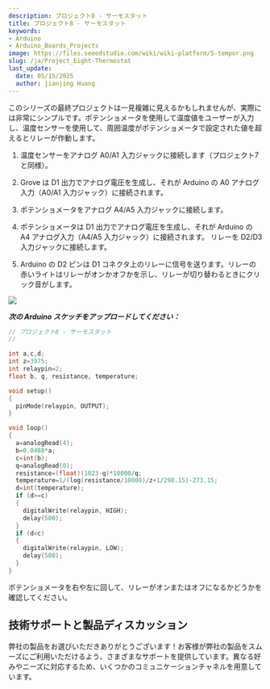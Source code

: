 ```yaml
---
description: プロジェクト8 - サーモスタット
title: プロジェクト8 - サーモスタット
keywords:
- Arduino
- Arduino_Boards_Projects
image: https://files.seeedstudio.com/wiki/wiki-platform/S-tempor.png
slug: /ja/Project_Eight-Thermostat
last_update:
  date: 05/15/2025
  author: jianjing Huang
---
```



<!-- ---
name: プロジェクト8 - サーモスタット
category: チュートリアル
oldwikiname:  プロジェクト8 - サーモスタット
prodimagename:  
surveyurl: https://www.research.net/r/Project_Eight-Thermostat
--- -->

このシリーズの最終プロジェクトは一見複雑に見えるかもしれませんが、実際には非常にシンプルです。ポテンショメータを使用して温度値をユーザーが入力し、温度センサーを使用して、周囲温度がポテンショメータで設定された値を超えるとリレーが作動します。

1. 温度センサーをアナログ A0/A1 入力ジャックに接続します（プロジェクト7と同様）。
2. Grove は D1 出力でアナログ電圧を生成し、それが Arduino の A0 アナログ入力（A0/A1 入力ジャック）に接続されます。

3. ポテンショメータをアナログ A4/A5 入力ジャックに接続します。

4. ポテンショメータは D1 出力でアナログ電圧を生成し、それが Arduino の A4 アナログ入力（A4/A5 入力ジャック）に接続されます。
   リレーを D2/D3 入力ジャックに接続します。

5. Arduino の D2 ピンは D1 コネクタ上のリレーに信号を送ります。リレーの赤いライトはリレーがオンかオフかを示し、リレーが切り替わるときにクリック音がします。

 ![](https://files.seeedstudio.com/wiki/Project_Eight-Thermostat/img/Conn-eight.jpg)

 _**次の Arduino スケッチをアップロードしてください：**_

```cpp
// プロジェクト8 - サーモスタット
//

int a,c,d;
int z=3975;
int relaypin=2;
float b, q, resistance, temperature;

void setup()
{
  pinMode(relaypin, OUTPUT);
}

void loop()
{
  a=analogRead(4);
  b=0.0488*a;
  c=int(b);
  q=analogRead(0);
  resistance=(float)(1023-q)*10000/q;
  temperature=1/(log(resistance/10000)/z+1/298.15)-273.15;
  d=int(temperature);
  if (d>=c)
  {
    digitalWrite(relaypin, HIGH);
    delay(500);
  }
  if (d<c)
  {
    digitalWrite(relaypin, LOW);
    delay(500);
  }
}
```

ポテンショメータを右や左に回して、リレーがオンまたはオフになるかどうかを確認してください。

## 技術サポートと製品ディスカッション

弊社の製品をお選びいただきありがとうございます！お客様が弊社の製品をスムーズにご利用いただけるよう、さまざまなサポートを提供しています。異なる好みやニーズに対応するため、いくつかのコミュニケーションチャネルを用意しています。

<div class="button_tech_support_container">
<a href="https://forum.seeedstudio.com/" class="button_forum"></a> 
<a href="https://www.seeedstudio.com/contacts" class="button_email"></a>
</div>

<div class="button_tech_support_container">
<a href="https://discord.gg/eWkprNDMU7" class="button_discord"></a> 
<a href="https://github.com/Seeed-Studio/wiki-documents/discussions/69" class="button_discussion"></a>
</div>